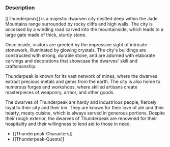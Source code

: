 
### Description

[[Thunderpeak]] is a majestic dwarven city nestled deep within the Jade Mountains range surrounded by rocky cliffs and high walls. The city is accessed by a winding road carved into the mountainside, which leads to a large gate made of thick, sturdy stone.

Once inside, visitors are greeted by the impressive sight of intricate stonework, illuminated by glowing crystals. The city's buildings are constructed with strong, durable stone, and are adorned with elaborate carvings and decorations that showcase the dwarves' skill and craftsmanship.


Thunderpeak is known for its vast network of mines, where the dwarves extract precious metals and gems from the earth. The city is also home to numerous forges and workshops, where skilled artisans create masterpieces of weaponry, armor, and other goods.

The dwarves of Thunderpeak are hardy and industrious people, fiercely loyal to their city and their kin. They are known for their love of ale and their hearty, meaty cuisine, which is always served in generous portions. Despite their rough exterior, the dwarves of Thunderpeak are renowned for their hospitality and their willingness to lend aid to those in need.

- [[Thunderpeak-Characters]]
- [[Thunderpeak-Quests]]